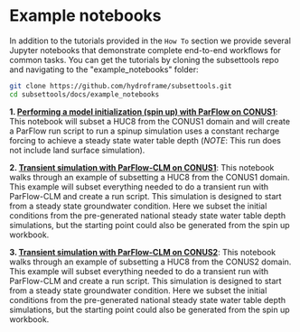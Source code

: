 Example notebooks
=================

In addition to the tutorials provided in the `How To` section we provide several Jupyter notebooks that demonstrate complete end-to-end workflows for common tasks. You can get the tutorials by cloning the subsettools repo and navigating to the "example_notebooks" folder:

```bash
git clone https://github.com/hydroframe/subsettools.git
cd subsettools/docs/example_notebooks
```

**1. [Performing a model initialization (spin up) with ParFlow on CONUS1](https://hydroframesubsettools.readthedocs.io/en/latest/example_notebooks/conus1_subsetting_spinup.html)**: This notebook will subset a HUC8 from the CONUS1 domain and will create a ParFlow run script to run a spinup simulation uses a constant recharge forcing to achieve a steady state water table depth (*NOTE*: This run does not include land surface simulation).

**2. [Transient simulation with ParFlow-CLM on CONUS1](https://hydroframesubsettools.readthedocs.io/en/latest/example_notebooks/conus1_subsetting_transient.html)**: This notebook walks through an example of subsetting a HUC8 from the CONUS1 domain. This example will subset everything needed to do a transient run with ParFlow-CLM and create a run script. This simulation is designed to start from a steady state groundwater condition.  Here we subset the initial conditions from the pre-generated national steady state water table depth simulations, but the starting point could also be generated from the spin up workbook.

**3. [Transient simulation with ParFlow-CLM on CONUS2](https://hydroframesubsettools.readthedocs.io/en/latest/example_notebooks/conus2_subsetting_transient.html)**: This notebook walks through an example of subsetting a HUC8 from the CONUS2 domain. This example will subset everything needed to do a transient run with ParFlow-CLM and create a run script. This simulation is designed to start from a steady state groundwater condition.  Here we subset the initial conditions from the pre-generated national steady state water table depth simulations, but the starting point could also be generated from the spin up workbook.
